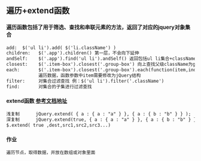 ## 遍历+extend函数
#### 遍历函数包括了用于筛选、查找和串联元素的方法，返回了对应的jquery对象集合
````html
add:  $('ul li').add( $('li.className') )
children:   $('.app').children() 第一层，不会向下延伸
andSelf:    $('.app').find('ul li').andSelf() 返回包括ul li集合+className=app的集合
closest:    $('.item-box').closest('.group-box') 向上查找父级className为group-box的集合
each:       $('.item-box').closest('.group-box').each(function(item,index){$(item).addClass("className")}); 
            遍历数据，函数参数中item需要修改为jQuery结构
filter:     对集合过滤查找 例：$('ul li').filter('.className')
find:       对集合的子集进行过滤查找
````
#### extend函数 [参考文档地址](http://www.cnblogs.com/RascallySnake/archive/2010/05/07/1729563.html)
````html
浅复制      jQuery.extend( { a : { a : "a" } }, { a : { b : "b" } } );
深复制      jQuery.extend(true, { a : { a : "a" } }, { a : { b : "b" } } );
$.extend( true ,dest,src1,src2,src3...)
````
#### 作业
````html
遍历节点，取得数据，并放在数组或对象里面
````
